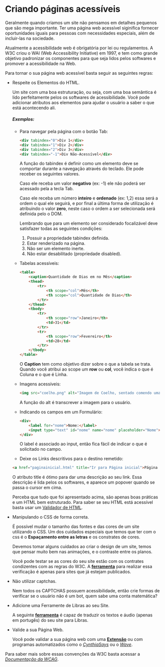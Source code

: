 # Criando páginas acessíveis

Geralmente quando criamos um site não pensamos em detalhes pequenos que são mega importante. Ter uma página web acessível siginifica fornecer oportunidades iguais para pessoas com necessidades especiais, além de incluir-las na sociedade.

Atualmente a acessibilidade web é obrigatória por lei ou regulamentos. A W3C criou o WAI (Web Accessibility Initiative) em 1997, e tem como grande objetivo padronizar os componentes para que seja lidos pelos softwares e promover a acessibilidade na Web.

Para tornar o sua página web acessível basta seguir as seguintes regras:

- Respeite os Elementos do HTML.

    Um site com uma boa estruturação, ou seja, com uma boa semântica é lido perfeitamente pelos os softwares de acessibilidade. Você pode adicionar atributos aos elementos para ajudar o usuário a saber o que está acontecendo ali.

    ##### Exemplos:

    - Para navegar pela página com o botão Tab:

        ```html
        <div tabindex="0">Div 1</div>
        <div tabindex="1">Div 2</div>
        <div tabindex="2">Div 3</div>
        <div tabindex="-1">Div Não-Acessível</div>
        ```

        A função do tabindex é definir como um elemento deve se comportar durante a navegação através do teclado. Ele pode receber os seguintes valores.

        Caso ele receba um valor **negativo**  (ex: -1) ele não poderá ser acessado pela a tecla Tab.

        Caso ele receba um número **inteiro** e **ordenado** (ex: 1,2) essa será a ordem o qual ele seguirá, e por final a última forma de utilização é atribuindo o valor **zero**, neste caso o ordem a ser selecionada será definida pelo o DOM.

        Lembrando que para um elemento ser considerado focalizável deve satisfazer todas as seguintes condições:
        1. Possuir a propriedade tabindex definida.
        2. Estar renderizado na página.
        3. Não ser um elemento inerte.
        4. Não estar desabilitado (propriedade disabled).

    - Tabelas acessíveis:

        ```html
        <table>
            <caption>Quantidade de Dias em no Mês</caption>
            <thead>
                <tr>
                    <th scope="col">Mês</th>
                    <th scope="col">Quantidade de Dias</th>
                </tr>
            </thead>
            <tbody>
                <tr>
                    <th scope="row">Janeiro</th>
                    <td>31</td>
                </tr>
                <tr>
                    <th scope="row">Fevereiro</th>
                    <td>28</td>
                </tr>
            </tbody>
        </table>
        ```
        O **Caption** tem como objetivo dizer sobre o que a tabela se trata. Quando você atribui ao scope um **row** ou **col**, você indica o que é Coluna e o que é Linha.

    - Imagens acessíveis:

        ```html
        <img src="coelho.png" alt="Imagem de Coelho, sentado comendo uma Cenoura">
        ```
        A função do alt é transcrever a imagem para o usuário.

    - Indicando os campos em um Formulário:

        ```html
        <div>
            <label for="nome">Nome:</label>
            <input type="text" id="nome" name="nome" placeholder="Nome">
        </div>
        ```

        O label é associado ao input, então fica fácil de indicar o que é solicitado no campo.

    - Deixe os Links descritivos para o destino remetido:

    ```html
    <a href="paginainicial.html" title="Ir para Página inicial">Página Inicial</a>
    ```

    O atributo title é ótimo para dar uma descrição ao seu link. Essa descrição é lida pelos os softwares, e aparece um popover quando se passa o cursor em cima.

    Perceba que tudo que foi apresentado acima, são apenas boas práticas e um HTML bem estruturado. Para saber se seu HTML está acessível basta usar um [Validador de HTML](https://achecker.ca/checker/index.php).

- Manipulando o CSS de forma correta.

    É possível mudar o tamanho das fontes e das cores de um site utilizando o CSS. Um dos cuidados especiais que temos que ter com o css é o  **Espaçamento entre as letras** e os constrates de cores.

    Devemos tomar alguns cuidados ao criar o design de um site, temos que pensar muito bem nas animações, e o contraste entre os planos.

    Você pode testar se as cores do seu site estão com os contrates condizentes com as regras do W3C. A [**ferramenta**](http://www.checkmycolours.com/) para realizar essa verificação é apenas para sites que já estejam publicados.

- Não utilizar captchas.

    Nem todos os CAPTCHAS possuem acessibilidade, então crie formas de verificar se o usuário não é um bot, quem sabe uma conta matemática?

- Adicione uma Ferramente de Libras ao seu Site.

    A seguinte [**ferramenta**](http://www.prodeaf.net) é capaz de traduzir os textos e áudio (apenas em portugês) do seu site para Libras.

- Valide a sua Página Web.

    Você pode validar a sua página web com uma [**Extensão**](https://goo.gl/Y2bEwC) ou com programas automatizados como o [*CynthiaSays*](http://www.cynthiasays.com/) ou o [*Wave*](http://wave.webaim.org/).

Para saber mais sobre essas convenções da W3C basta acessar a [*Documentação da WCAG*](https://www.w3.org/Translations/WCAG20-pt-br/).


<!-- Acessibilidade: forma de dar autonomia (não precisar pedir ajuda) para quem tem mobilidade reduzida ou possui deficiência.
Segundo o IBGE, em 2010, 8,3% da população brasileira apresentava pelo menos um tipo de deficiência severa, sendo a mais comum a deficiecia visual.
Pesquisar sobre a WCCAG e sua definição e suas recomendações.
Falar dos 4 principios da acessibilidade web
-->
